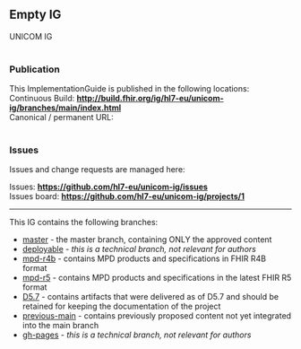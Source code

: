 Empty IG
---
UNICOM IG
<br> </br>
### Publication
This ImplementationGuide is published in the following locations:   
Continuous Build: __http://build.fhir.org/ig/hl7-eu/unicom-ig/branches/main/index.html__  
Canonical / permanent URL: 
<br> </br>

### Issues
Issues and change requests are managed here:  

Issues:  __https://github.com/hl7-eu/unicom-ig/issues__  
Issues board:  __https://github.com/hl7-eu/unicom-ig/projects/1__  

---
 
This IG contains the following branches:
* [master](https://github.com/hl7-eu/unicom-ig) - the master branch, containing ONLY the approved content
* [deployable](https://github.com/hl7-eu/unicom-ig/tree/deployable) - *this is a technical branch, not relevant for authors*
* [mpd-r4b](https://github.com/hl7-eu/unicom-ig/tree/mpd-r4b) - contains MPD products and specifications in FHIR R4B format
* [mpd-r5](https://github.com/hl7-eu/unicom-ig/tree/mpd-r5) - contains MPD products and specifications in the latest FHIR R5 format
* [D5.7](https://github.com/hl7-eu/unicom-ig/tree/D5.7) - contains artifacts that were delivered as of D5.7 and should be retained for keeping the documentation of the project
* [previous-main](https://github.com/hl7-eu/unicom-ig/tree/previous-main) - contains previously proposed content not yet integrated into the main branch
* [gh-pages](https://github.com/hl7-eu/unicom-ig/tree/gh-pages) - *this is a technical branch, not relevant for authors*
